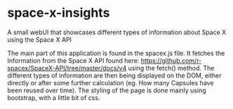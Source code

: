 # space-x-insights
A small webUI that showcases different types of information about Space X using the Space X API

The main part of this application is found in the spacex.js file. It fetches the Information from the Space X API found here: https://github.com/r-spacex/SpaceX-API/tree/master/docs/v4
using the fetch() method. The different types of information are then being displayed on the DOM, either directly or after some further calculation (eg. How many Capsules have
been reused over time).
The styling of the page is done mainly using bootstrap, with a little bit of css. 
